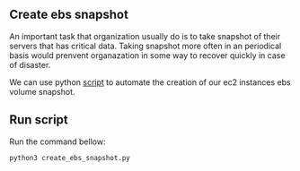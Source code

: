 ## Create ebs snapshot

An important task that organization usually do is to take snapshot of their servers that has critical data. Taking snapshot more often in an periodical basis would prenvent organazation in some way to recover quickly in case of disaster.

We can use python [script](https://github.com/boubakr09/create_ebs_snapshot/blob/master/create_ebs_snapshot.py) to automate the creation of our ec2 instances ebs volume snapshot.

## Run script

Run the command bellow:

```
python3 create_ebs_snapshot.py
```
